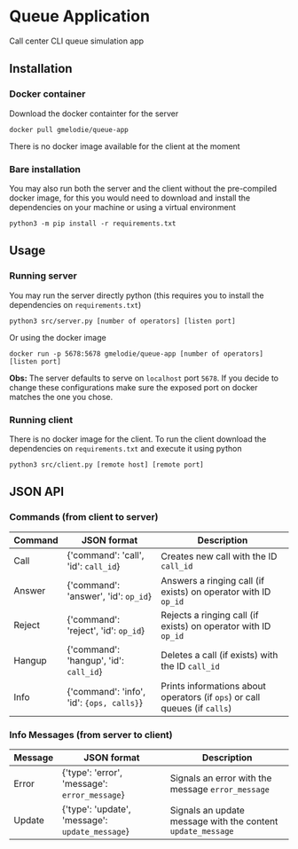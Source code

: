 # Queue Application
Call center CLI queue simulation app

## Installation
### Docker container
Download the docker containter for the server
```
docker pull gmelodie/queue-app
```

There is no docker image available for the client at the moment

### Bare installation
You may also run both the server and the client without the pre-compiled docker image,
 for this you would need to download and install the dependencies
 on your machine or using a virtual environment
```
python3 -m pip install -r requirements.txt
```

## Usage
### Running server
You may run the server directly python (this requires you to install the dependencies on `requirements.txt`)
```
python3 src/server.py [number of operators] [listen port]
```
Or using the docker image
```
docker run -p 5678:5678 gmelodie/queue-app [number of operators] [listen port]
```

**Obs:** The server defaults to serve on `localhost` port `5678`. If you decide to change these configurations
 make sure the exposed port on docker matches the one you chose.

### Running client
There is no docker image for the client. To run the client download the dependencies on
 `requirements.txt` and execute it using python

```
python3 src/client.py [remote host] [remote port]
```


## JSON API
### Commands (from client to server)
Command | JSON format | Description
--- | --- | ---
Call | {'command': 'call', 'id': `call_id`} | Creates new call with the ID `call_id`
Answer | {'command': 'answer', 'id': `op_id`} | Answers a ringing call (if exists) on operator with ID `op_id`
Reject | {'command': 'reject', 'id': `op_id`} | Rejects a ringing call (if exists) on operator with ID `op_id`
Hangup | {'command': 'hangup', 'id': `call_id`} | Deletes a call (if exists) with the ID `call_id`
Info | {'command': 'info', 'id': `{ops, calls}`} | Prints informations about operators (if `ops`) or call queues (if `calls`)

### Info Messages (from server to client)
Message | JSON format | Description
--- | --- | ---
Error | {'type': 'error', 'message': `error_message`} | Signals an error with the message `error_message`
Update | {'type': 'update', 'message': `update_message`} | Signals an update message with the content `update_message`
